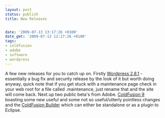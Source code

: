 ```yaml
---
layout: post
status: publish
title: New Releases


date: '2009-07-13 13:17:26 +0100'
date_gmt: '2009-07-13 12:17:26 +0100'
tags:
- coldfusion
- adobe
- software
- wordpress
---
```

A few new releases for you to catch up on. Firstly <a href="http://wordpress.org/development/2009/07/wordpress-2-8-1/" target="_blank">Wordpress 2.8.1</a> - essentially a bug fix and security release by the look of it but worth doing anyway, quick note that if you get stuck with a maintenance page check in your web root for a file called .maintenance, just rename that and the site will come back.
Next up two public beta's from Adobe. <a href="http://labs.adobe.com/technologies/coldfusion9/" target="_blank">ColdFusion 9</a> boasting some new useful and some not so useful/utterly pointless changes and the <a href="http://labs.adobe.com/technologies/coldfusionbuilder/" target="_blank">ColdFusion Builder</a> which can either be standalone or as a plugin to Eclipse.
